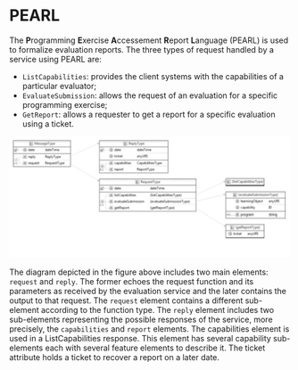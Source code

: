 # PEARL 

The **P**rogramming **E**xercise **A**ccessement **R**eport **L**anguage (PEARL) is used to formalize evaluation reports. The three types of request handled by
a service using PEARL are: 

 - `ListCapabilities`: provides the client systems with the capabilities of a particular evaluator;
 - `EvaluateSubmission`: allows the request of an evaluation for a specific programming exercise;
 - `GetReport`: allows a requester to get a report for a specific evaluation using
a ticket. 

![PEARL Scdhema](PEARL.png)

The diagram depicted in the
figure above includes two main elements: `request` and `reply`. The former echoes the request function and its parameters as received by the evaluation service and the later contains the output to that request.
The `request` element contains a different sub-element according to the function type. The `reply` element includes two sub-elements representing the possible responses of the service, more precisely, the `capabilities` and `report` elements.
The capabilities element is used in a ListCapabilities response. This element has several capability sub-elements each with several feature elements to describe it. The ticket attribute holds a ticket to recover a report on a later date.
